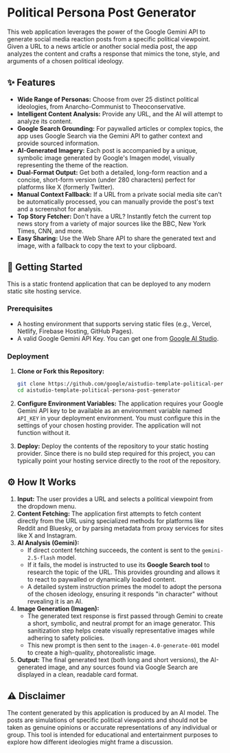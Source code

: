 # Political Persona Post Generator

This web application leverages the power of the Google Gemini API to generate social media reaction posts from a specific political viewpoint. Given a URL to a news article or another social media post, the app analyzes the content and crafts a response that mimics the tone, style, and arguments of a chosen political ideology.

## ✨ Features

-   **Wide Range of Personas:** Choose from over 25 distinct political ideologies, from Anarcho-Communist to Theoconservative.
-   **Intelligent Content Analysis:** Provide any URL, and the AI will attempt to analyze its content.
-   **Google Search Grounding:** For paywalled articles or complex topics, the app uses Google Search via the Gemini API to gather context and provide sourced information.
-   **AI-Generated Imagery:** Each post is accompanied by a unique, symbolic image generated by Google's Imagen model, visually representing the theme of the reaction.
-   **Dual-Format Output:** Get both a detailed, long-form reaction and a concise, short-form version (under 280 characters) perfect for platforms like X (formerly Twitter).
-   **Manual Context Fallback:** If a URL from a private social media site can't be automatically processed, you can manually provide the post's text and a screenshot for analysis.
-   **Top Story Fetcher:** Don't have a URL? Instantly fetch the current top news story from a variety of major sources like the BBC, New York Times, CNN, and more.
-   **Easy Sharing:** Use the Web Share API to share the generated text and image, with a fallback to copy the text to your clipboard.

## 🚀 Getting Started

This is a static frontend application that can be deployed to any modern static site hosting service.

### Prerequisites

-   A hosting environment that supports serving static files (e.g., Vercel, Netlify, Firebase Hosting, GitHub Pages).
-   A valid Google Gemini API Key. You can get one from [Google AI Studio](https://aistudio.google.com/).

### Deployment

1.  **Clone or Fork this Repository:**
    ```bash
    git clone https://github.com/google/aistudio-template-political-persona-post-generator.git
    cd aistudio-template-political-persona-post-generator
    ```

2.  **Configure Environment Variables:**
    The application requires your Google Gemini API key to be available as an environment variable named `API_KEY` in your deployment environment. You must configure this in the settings of your chosen hosting provider. The application will not function without it.

3.  **Deploy:**
    Deploy the contents of the repository to your static hosting provider. Since there is no build step required for this project, you can typically point your hosting service directly to the root of the repository.

## ⚙️ How It Works

1.  **Input:** The user provides a URL and selects a political viewpoint from the dropdown menu.
2.  **Content Fetching:** The application first attempts to fetch content directly from the URL using specialized methods for platforms like Reddit and Bluesky, or by parsing metadata from proxy services for sites like X and Instagram.
3.  **AI Analysis (Gemini):**
    -   If direct content fetching succeeds, the content is sent to the `gemini-2.5-flash` model.
    -   If it fails, the model is instructed to use its **Google Search tool** to research the topic of the URL. This provides grounding and allows it to react to paywalled or dynamically loaded content.
    -   A detailed system instruction primes the model to adopt the persona of the chosen ideology, ensuring it responds "in character" without revealing it is an AI.
4.  **Image Generation (Imagen):**
    -   The generated text response is first passed through Gemini to create a short, symbolic, and neutral prompt for an image generator. This sanitization step helps create visually representative images while adhering to safety policies.
    -   This new prompt is then sent to the `imagen-4.0-generate-001` model to create a high-quality, photorealistic image.
5.  **Output:** The final generated text (both long and short versions), the AI-generated image, and any sources found via Google Search are displayed in a clean, readable card format.

## ⚠️ Disclaimer

The content generated by this application is produced by an AI model. The posts are simulations of specific political viewpoints and should not be taken as genuine opinions or accurate representations of any individual or group. This tool is intended for educational and entertainment purposes to explore how different ideologies might frame a discussion.
